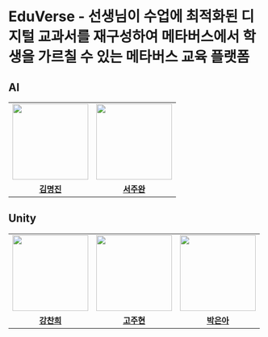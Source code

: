 # EduVerse - 선생님이 수업에 최적화된 디지털 교과서를 재구성하여 메타버스에서 학생을 가르칠 수 있는 메타버스 교육 플랫폼

## AI
<table>
  <tr>
    <td align="center"><a href="https://github.com/audwls4545"><img src="https://avatars.githubusercontent.com/audwls4545" width="150px;" alt="">
    <td align="center"><a href="https://github.com/joowop"><img src="https://avatars.githubusercontent.com/joowop" width="150px;" alt="">
    </td>
  </tr>
  <tr>
    <td align="center"><a href="https://github.com/audwls4545"><b>김명진</b></td>
    <td align="center"><a href="https://github.com/joowop"><b>서주완</b></td>
  </tr>

</table>

## Unity

<table>
  <tr>
    <td align="center"><a href="https://github.com/kcheee"><img src="https://avatars.githubusercontent.com/kcheee" width="150px;" alt="">
    <td align="center"><a href="https://github.com/k0-juhyun"><img src="https://avatars.githubusercontent.com/k0-juhyun" width="150px;" alt="">
    <td align="center"><a href="https://github.com/Park-Eunah"><img src="https://avatars.githubusercontent.com/Park-Eunah" width="150px;" alt="">
    </td>
  </tr>
  <tr>
    <td align="center"><a href="https://github.com/kcheee"><b>강찬희</b></td>
    <td align="center"><a href="https://github.com/k0-juhyun"><b>고주현</b></td>
    <td align="center"><a href="https://github.com/Park-Eunah"><b>박은아</b></td>
  </tr>
</table>
